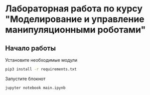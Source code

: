 # Лабораторная работа по курсу "Моделирование и управление манипуляционными роботами"
## Начало работы
Установите необходимые модули
```sh
pip3 install -r requirements.txt
```

Запустите блокнот
```sh
jupyter notebook main.ipynb
```